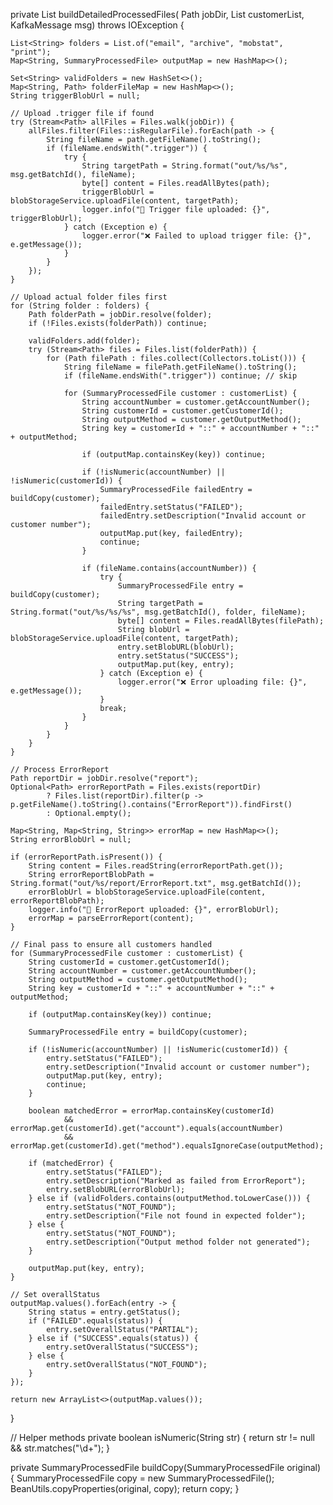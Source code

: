 private List<SummaryProcessedFile> buildDetailedProcessedFiles(
        Path jobDir,
        List<SummaryProcessedFile> customerList,
        KafkaMessage msg) throws IOException {

    List<String> folders = List.of("email", "archive", "mobstat", "print");
    Map<String, SummaryProcessedFile> outputMap = new HashMap<>();

    Set<String> validFolders = new HashSet<>();
    Map<String, Path> folderFileMap = new HashMap<>();
    String triggerBlobUrl = null;

    // Upload .trigger file if found
    try (Stream<Path> allFiles = Files.walk(jobDir)) {
        allFiles.filter(Files::isRegularFile).forEach(path -> {
            String fileName = path.getFileName().toString();
            if (fileName.endsWith(".trigger")) {
                try {
                    String targetPath = String.format("out/%s/%s", msg.getBatchId(), fileName);
                    byte[] content = Files.readAllBytes(path);
                    triggerBlobUrl = blobStorageService.uploadFile(content, targetPath);
                    logger.info("📎 Trigger file uploaded: {}", triggerBlobUrl);
                } catch (Exception e) {
                    logger.error("❌ Failed to upload trigger file: {}", e.getMessage());
                }
            }
        });
    }

    // Upload actual folder files first
    for (String folder : folders) {
        Path folderPath = jobDir.resolve(folder);
        if (!Files.exists(folderPath)) continue;

        validFolders.add(folder);
        try (Stream<Path> files = Files.list(folderPath)) {
            for (Path filePath : files.collect(Collectors.toList())) {
                String fileName = filePath.getFileName().toString();
                if (fileName.endsWith(".trigger")) continue; // skip

                for (SummaryProcessedFile customer : customerList) {
                    String accountNumber = customer.getAccountNumber();
                    String customerId = customer.getCustomerId();
                    String outputMethod = customer.getOutputMethod();
                    String key = customerId + "::" + accountNumber + "::" + outputMethod;

                    if (outputMap.containsKey(key)) continue;

                    if (!isNumeric(accountNumber) || !isNumeric(customerId)) {
                        SummaryProcessedFile failedEntry = buildCopy(customer);
                        failedEntry.setStatus("FAILED");
                        failedEntry.setDescription("Invalid account or customer number");
                        outputMap.put(key, failedEntry);
                        continue;
                    }

                    if (fileName.contains(accountNumber)) {
                        try {
                            SummaryProcessedFile entry = buildCopy(customer);
                            String targetPath = String.format("out/%s/%s/%s", msg.getBatchId(), folder, fileName);
                            byte[] content = Files.readAllBytes(filePath);
                            String blobUrl = blobStorageService.uploadFile(content, targetPath);
                            entry.setBlobURL(blobUrl);
                            entry.setStatus("SUCCESS");
                            outputMap.put(key, entry);
                        } catch (Exception e) {
                            logger.error("❌ Error uploading file: {}", e.getMessage());
                        }
                        break;
                    }
                }
            }
        }
    }

    // Process ErrorReport
    Path reportDir = jobDir.resolve("report");
    Optional<Path> errorReportPath = Files.exists(reportDir)
            ? Files.list(reportDir).filter(p -> p.getFileName().toString().contains("ErrorReport")).findFirst()
            : Optional.empty();

    Map<String, Map<String, String>> errorMap = new HashMap<>();
    String errorBlobUrl = null;

    if (errorReportPath.isPresent()) {
        String content = Files.readString(errorReportPath.get());
        String errorReportBlobPath = String.format("out/%s/report/ErrorReport.txt", msg.getBatchId());
        errorBlobUrl = blobStorageService.uploadFile(content, errorReportBlobPath);
        logger.info("📄 ErrorReport uploaded: {}", errorBlobUrl);
        errorMap = parseErrorReport(content);
    }

    // Final pass to ensure all customers handled
    for (SummaryProcessedFile customer : customerList) {
        String customerId = customer.getCustomerId();
        String accountNumber = customer.getAccountNumber();
        String outputMethod = customer.getOutputMethod();
        String key = customerId + "::" + accountNumber + "::" + outputMethod;

        if (outputMap.containsKey(key)) continue;

        SummaryProcessedFile entry = buildCopy(customer);

        if (!isNumeric(accountNumber) || !isNumeric(customerId)) {
            entry.setStatus("FAILED");
            entry.setDescription("Invalid account or customer number");
            outputMap.put(key, entry);
            continue;
        }

        boolean matchedError = errorMap.containsKey(customerId)
                && errorMap.get(customerId).get("account").equals(accountNumber)
                && errorMap.get(customerId).get("method").equalsIgnoreCase(outputMethod);

        if (matchedError) {
            entry.setStatus("FAILED");
            entry.setDescription("Marked as failed from ErrorReport");
            entry.setBlobURL(errorBlobUrl);
        } else if (validFolders.contains(outputMethod.toLowerCase())) {
            entry.setStatus("NOT_FOUND");
            entry.setDescription("File not found in expected folder");
        } else {
            entry.setStatus("NOT_FOUND");
            entry.setDescription("Output method folder not generated");
        }

        outputMap.put(key, entry);
    }

    // Set overallStatus
    outputMap.values().forEach(entry -> {
        String status = entry.getStatus();
        if ("FAILED".equals(status)) {
            entry.setOverallStatus("PARTIAL");
        } else if ("SUCCESS".equals(status)) {
            entry.setOverallStatus("SUCCESS");
        } else {
            entry.setOverallStatus("NOT_FOUND");
        }
    });

    return new ArrayList<>(outputMap.values());
}

// Helper methods
private boolean isNumeric(String str) {
    return str != null && str.matches("\\d+");
}

private SummaryProcessedFile buildCopy(SummaryProcessedFile original) {
    SummaryProcessedFile copy = new SummaryProcessedFile();
    BeanUtils.copyProperties(original, copy);
    return copy;
}
